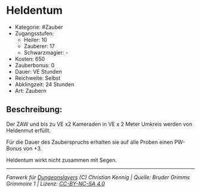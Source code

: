 # Heldentum

- Kategorie: #Zauber
- Zugangsstufen:
  - Heiler: 10
  - Zauberer: 17
  - Schwarzmagier: -
- Kosten: 650
- Zauberbonus: 0
- Dauer: VE Stunden
- Reichweite: Selbst
- Abklingzeit: 24 Stunden
- Art: Zaubern

## Beschreibung:

Der ZAW und bis zu VE x2 Kameraden in VE x 2 Meter Umkreis werden von Heldenmut erfüllt.

Für die Dauer des Zauberspruchs erhalten sie auf alle Proben einen PW-Bonus von +3.

Heldentum wirkt nicht zusammen mit Segen.

---

_Fanwerk für [Dungeonslayers](https://www.dungeonslayers.net/) (C) Christian Kennig | Quelle: Bruder Grimms Grimmoire 1 | Lizenz: [CC-BY-NC-SA 4.0](https://creativecommons.org/licenses/by-nc-sa/4.0/deed.de)_
